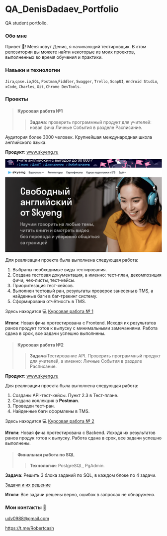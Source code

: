 # QA_DenisDadaev_Portfolio
QA student portfolio.

### Обо мне

Привет :wave:! Меня зовут Денис, я начинающий тестировщик. 
В этом репозитории вы можете найти некоторые из моих проектов, выполненных во время обучения и практики. 

### Навыки и технологии

`Jira`,`qase.io`,`SQL`, `Postman`,`Fiddler`, `Swagger`, `Trello`, 
`SoapUI`, `Android Studio`, `xCode`, `Charles`, `Git`, `Chrome DevTools`.

### Проекты
> #### Курсовая работа №1
>> **Задача**: проверить программный продукт для учителей: новая фича Личные События в разделе Расписание.

Аудитория более 3000 человек. Крупнейшая международная школа английского языка.

**Продукт**: www.skyeng.ru

![Тестируемый веб продукт](https://github.com/DenisDaDaeV/QA_DenisDadaev_Portfolio/blob/main/Снимок%20экрана%202023-09-23%20в%2014.41.52.png?raw=true)

Для реализации проекта была выполнена следующая работа:  

1) Выбраны необходимые виды тестирования.
2) Создана тестовая документация, а именно: тест-план, декомпозиция фичи, чек-листы, тест-кейсы. 
3) Приоритезация тест-кейсов. 
4) Выполнен тестовый ран, результаты проверок занесены в TMS, а найденные баги в баг-трекинг систему.
5) Сформирована отчётность в TMS.

Здесь находится :computer: [Курсовая работа № 1](https://deniro-report.atlassian.net/wiki/spaces/~63fc600a2847866310fda5a9/pages/1703982/-)



**Итоги**: Новая фича протестирована с Frontend. Исходя их результатов ранов продукт готов к выпуску с минимальными замечаниями. Работа сдана в срок, все задачи успешно выполнены.



> #### Курсовая работа №2
>> **Задача**:Тестирование API. Проверить программный продукт для учителей, а именно: Личные События в разделе Расписание.

**Продукт**: www.skyeng.ru

Для реализации проекта была выполнена следующая работа:  

1) Созданы API-тест-кейсы. Пункт 2.3 в Тест-плане.
2) Создана коллекция в **Postman**.
3) Проведен тест-ран.
4) Найденные баги оформлены в TMS.

Здесь находится :computer: [Курсовая работа № 2](https://deniro-report.atlassian.net/wiki/spaces/~63fc600a2847866310fda5a9/pages/1703982/-)



**Итоги**: Новая фича протестирована с Backend. Исходя их результатов ранов продук готов к выпуску. Работа сдана в срок, все задачи успешно выполнены.

> #### Финальная работа по SQL
>> **Технологии**: PostgreSQL, PgAdmin.

**Задача**: Решить 3 блока заданий по SQL, в каждом блоке по 4 задачи.

[Задачи и их решение](https://github.com/DenisDaDaeV/QA_DenisDadaev_Portfolio/blob/main/SQL_Final)

**Итоги**: Все задачи решены верно, ошибок в запросах не обнаружено.


### Мои контакты :email:
udv0988@gmail.com

https://t.me/Robertcash
